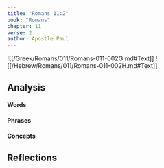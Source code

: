 ```yaml
---
title: "Romans 11:2"
book: "Romans"
chapter: 11
verse: 2
author: Apostle Paul
---
```

![[/Greek/Romans/011/Romans-011-002G.md#Text]]
![[/Hebrew/Romans/011/Romans-011-002H.md#Text]]

## Analysis

#### Words

#### Phrases

#### Concepts

## Reflections
